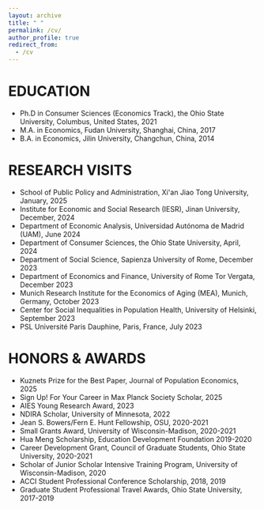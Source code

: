 ```yaml
---
layout: archive
title: " "
permalink: /cv/
author_profile: true
redirect_from:
  - /cv
---
```


<!--
{% include base_path %}

[*Resume PDF*](http://emmazai.github.io/files/cv_update.pdf)
-->


EDUCATION
======
* Ph.D in Consumer Sciences (Economics Track), the Ohio State University, Columbus, United States, 2021
* M.A. in Economics, Fudan University, Shanghai, China, 2017
* B.A. in Economics, Jilin University, Changchun, China, 2014

RESEARCH VISITS
======
* School of Public Policy and Administration, Xi'an Jiao Tong University, January, 2025
* Institute for Economic and Social Research (IESR), Jinan University, December, 2024
* Department of Economic Analysis, Universidad Autónoma de Madrid (UAM), June 2024
* Department of Consumer Sciences, the Ohio State University, April, 2024
* Department of Social Science, Sapienza University of Rome, December 2023
* Department of Economics and Finance, University of Rome Tor Vergata, December 2023
* Munich Research Institute for the Economics of Aging (MEA), Munich, Germany, October 2023
* Center for Social Inequalities in Population Health, University of Helsinki, September 2023
* PSL Université Paris Dauphine, Paris, France, July 2023

HONORS & AWARDS
======
* Kuznets Prize for the Best Paper, Journal of Population Economics, 2025
* Sign Up! For Your Career in Max Planck Society Scholar, 2025
* AIES Young Research Award, 2023
* NDIRA Scholar, University of Minnesota, 2022
* Jean S. Bowers/Fern E. Hunt Fellowship, OSU, 2020-2021
* Small Grants Award, University of Wisconsin-Madison, 2020-2021 
* Hua Meng Scholarship, Education Development Foundation 2019-2020 
* Career Development Grant, Council of Graduate Students, Ohio State University, 2020-2021
* Scholar of Junior Scholar Intensive Training Program, University of Wisconsin-Madison, 2020
* ACCI Student Professional Conference Scholarship, 2018, 2019
* Graduate Student Professional Travel Awards, Ohio State University, 2017-2019



  

  
  

